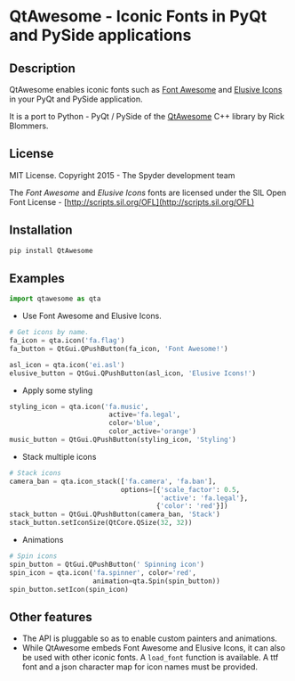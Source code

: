 QtAwesome - Iconic Fonts in PyQt and PySide applications
========================================================

Description
-----------

QtAwesome enables iconic fonts such as [Font Awesome](http://fortawesome.github.io/Font-Awesome/) and [Elusive Icons](http://elusiveicons.com/) in your PyQt and PySide application.

It is a port to Python - PyQt / PySide of the [QtAwesome](https://github.com/gamecreature/QtAwesome) C++ library by Rick Blommers.


License
-------

MIT License. Copyright 2015 - The Spyder development team

The *Font Awesome* and *Elusive Icons* fonts are licensed under the SIL Open Font License - [http://scripts.sil.org/OFL](http://scripts.sil.org/OFL)

Installation
------------
```python
pip install QtAwesome
```

Examples
--------

```python
import qtawesome as qta
```

- Use Font Awesome and Elusive Icons.
```python
# Get icons by name.
fa_icon = qta.icon('fa.flag')
fa_button = QtGui.QPushButton(fa_icon, 'Font Awesome!')

asl_icon = qta.icon('ei.asl')
elusive_button = QtGui.QPushButton(asl_icon, 'Elusive Icons!')
```

- Apply some styling
```python
styling_icon = qta.icon('fa.music',
                         active='fa.legal',
                         color='blue',
                         color_active='orange')
music_button = QtGui.QPushButton(styling_icon, 'Styling')
```

- Stack multiple icons
```python
# Stack icons
camera_ban = qta.icon_stack(['fa.camera', 'fa.ban'],
                            options=[{'scale_factor': 0.5,
                                      'active': 'fa.legal'},
                                     {'color': 'red'}])
stack_button = QtGui.QPushButton(camera_ban, 'Stack')
stack_button.setIconSize(QtCore.QSize(32, 32))
```

- Animations
```python
# Spin icons
spin_button = QtGui.QPushButton(' Spinning icon')
spin_icon = qta.icon('fa.spinner', color='red',
                     animation=qta.Spin(spin_button))
spin_button.setIcon(spin_icon)
```
Other features
--------------

- The API is pluggable so as to enable custom painters and animations.
- While QtAwesome embeds Font Awesome and Elusive Icons, it can also be used with other iconic fonts. A `load_font` function is available. A ttf font and a json character map for icon names must be provided. 


